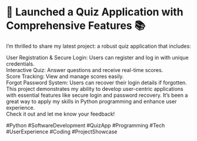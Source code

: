 

<h1>🚀 Launched a Quiz Application with Comprehensive Features 📚</h1>
<p>
I’m thrilled to share my latest project: a robust quiz application that includes:

User Registration & Secure Login: Users can register and log in with unique credentials.<br>
Interactive Quiz: Answer questions and receive real-time scores.<br>
Score Tracking: View and manage scores easily.<br>
Forgot Password System: Users can recover their login details if forgotten.<br>
This project demonstrates my ability to develop user-centric applications with essential features like secure login and password recovery. It’s been a great way to apply my skills in Python programming and enhance user experience.
<br>
Check it out and let me know your feedback!
</p>

#Python #SoftwareDevelopment #QuizApp #Programming #Tech #UserExperience #Coding #ProjectShowcase

